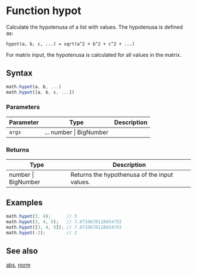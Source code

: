 <!-- Note: This file is automatically generated from source code comments. Changes made in this file will be overridden. -->

# Function hypot

Calculate the hypotenusa of a list with values. The hypotenusa is defined as:

    hypot(a, b, c, ...) = sqrt(a^2 + b^2 + c^2 + ...)

For matrix input, the hypotenusa is calculated for all values in the matrix.


## Syntax

```js
math.hypot(a, b, ...)
math.hypot([a, b, c, ...])
```

### Parameters

Parameter | Type | Description
--------- | ---- | -----------
`args` | ... number &#124; BigNumber | 

### Returns

Type | Description
---- | -----------
number &#124; BigNumber | Returns the hypothenusa of the input values.


## Examples

```js
math.hypot(3, 4);      // 5
math.hypot(3, 4, 5);   // 7.0710678118654755
math.hypot([3, 4, 5]); // 7.0710678118654755
math.hypot(-2);        // 2
```


## See also

[abs](abs.md),
[norm](norm.md)
